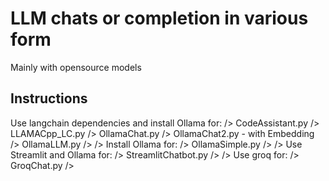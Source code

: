 # LLM chats or completion in various form
Mainly with opensource models
## Instructions
Use langchain dependencies and install Ollama for: />
CodeAssistant.py />
LLAMACpp_LC.py />
OllamaChat.py />
OllamaChat2.py - with Embedding />
OllamaLLM.py />
/>
Install Ollama for: />
OllamaSimple.py />
/>
Use Streamlit and Ollama for: />
StreamlitChatbot.py />
/>
Use groq for: />
GroqChat.py />
